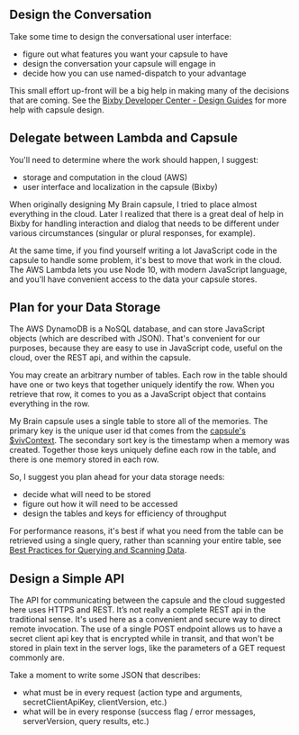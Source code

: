 ## Design the Conversation

Take some time to design the conversational user interface:
- figure out what features you want your capsule to have
- design the conversation your capsule will engage in
- decide how you can use named-dispatch to your advantage

This small effort up-front will be a big help in making many of the decisions that are coming.
See the [Bixby Developer Center - Design Guides](https://bixbydevelopers.com/dev/docs/dev-guide/design-guides)
for more help with capsule design.

## Delegate between Lambda and Capsule

You'll need to determine where the work should happen, I suggest:
- storage and computation in the cloud (AWS)
- user interface and localization in the capsule (Bixby)

When originally designing My Brain capsule, I tried to place almost everything in the cloud.
Later I realized that there is a great deal of help in Bixby for handling interaction and dialog that
needs to be different under various circumstances (singular or plural responses, for example).

At the same time, if you find yourself writing a lot JavaScript code in the capsule to handle some problem,
it's best to move that work in the cloud. The AWS Lambda lets you use Node 10, with modern JavaScript language,
and you'll have convenient access to the data your capsule stores.

## Plan for your Data Storage

The AWS DynamoDB is a NoSQL database, and can store JavaScript objects (which are described with JSON).
That's convenient for our purposes, because they are easy to use in JavaScript code, useful
on the cloud, over the REST api, and within the capsule.

You may create an arbitrary number of tables. Each row in the table should have one or two keys that together
uniquely identify the row. When you retrieve that row, it comes to you as a JavaScript object that contains everything
in the row.

My Brain capsule uses a single table to store all of the memories. The primary key
is the unique user id that comes from the
[capsule's $vivContext](https://bixbydevelopers.com/dev/docs/dev-guide/developers/actions.js-actions#passing-user-context-information).
The secondary sort key is the timestamp when
a memory was created. Together those keys uniquely define each row in the table, and there is one memory stored in
each row.

So, I suggest you plan ahead for your data storage needs:
- decide what will need to be stored
- figure out how it will need to be accessed
- design the tables and keys for efficiency of throughput

For performance reasons, it's best if what you need from the table can be retrieved using a single
query, rather than scanning your entire table, see
[Best Practices for Querying and Scanning Data](https://docs.aws.amazon.com/amazondynamodb/latest/developerguide/bp-query-scan.html).

## Design a Simple API

The API for communicating between the capsule and the cloud suggested here uses HTTPS and REST.
It’s not really a complete REST api in the traditional sense. It's used here as a convenient and secure
way to direct remote invocation. The use of a single POST endpoint allows us to have a secret client api key
that is encrypted while in transit, and that won't be stored in plain text in the server logs, like the parameters of
a GET request commonly are. 

Take a moment to write some JSON that describes:
- what must be in every request (action type and arguments, secretClientApiKey, clientVersion, etc.)
- what will be in every response (success flag / error messages, serverVersion, query results, etc.)
